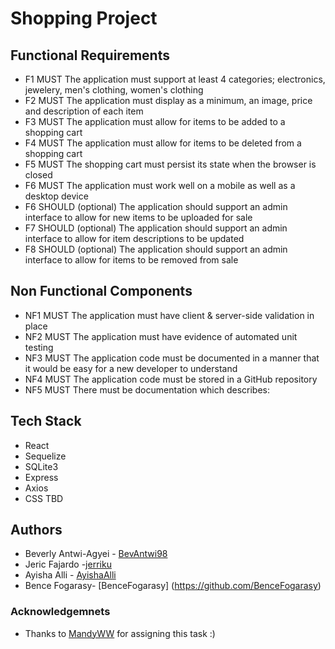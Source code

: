 # Shopping Project

## Functional Requirements
* F1	MUST	The application must support at least 4 categories; electronics, jewelery, men's clothing, women's clothing
* F2	MUST	The application must display as a minimum, an image, price and description of each item
* F3	MUST	The application must allow for items to be added to a shopping cart
* F4	MUST	The application must allow for items to be deleted from a shopping cart
* F5	MUST	The shopping cart must persist its state when the browser is closed
* F6	MUST	The application must work well on a mobile as well as a desktop device
* F6	SHOULD	(optional) The application should support an admin interface to allow for new items to be uploaded for sale
* F7	SHOULD	(optional) The application should support an admin interface to allow for item descriptions to be updated
* F8	SHOULD	(optional) The application should support an admin interface to allow for items to be removed from sale

## Non Functional Components
* NF1	MUST	The application must have client & server-side validation in place
* NF2	MUST	The application must have evidence of automated unit testing
* NF3	MUST	The application code must be documented in a manner that it would be easy for a new developer to understand
* NF4	MUST	The application code must be stored in a GitHub repository
* NF5	MUST	There must be documentation which describes:

## Tech Stack
* React
* Sequelize
* SQLite3
* Express
* Axios
* CSS TBD

## Authors
* Beverly Antwi-Agyei - [BevAntwi98](https://github.com/BevAntwi98)
* Jeric Fajardo -[jerriku](https://github.com/jerriku)
* Ayisha Alli - [AyishaAlli](https://github.com/AyishaAlli)
* Bence Fogarasy- [BenceFogarasy] (https://github.com/BenceFogarasy)

### Acknowledgemnets
* Thanks to [MandyWW](https://www.github.com/MandyWW) for assigning this task :)

